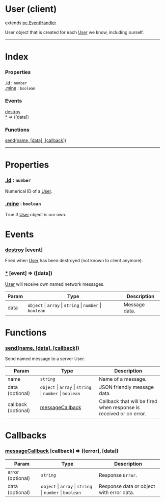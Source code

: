 # User (client)
extends [pc.EventHandler]

User object that is created for each [User] we know, including ourself.

---

# Index

### Properties

<a href='#property_id'>.id</a> : `number`  
<a href='#property_mine'>.mine</a> : `boolean`  

### Events

<a href='#event_destroy'>destroy</a>  
<a href='#event_*'>*</a> => ([data])  

### Functions

<a href='#function_send'>send(name, [data], [callback])</a>  


---


# Properties

<a name='property_id'></a>
### <a href='#property_id'>.id</a> : `number`  
Numerical ID of a [User].

<a name='property_mine'></a>
### <a href='#property_mine'>.mine</a> : `boolean`  
True if [User] object is our own.



# Events

<a name='event_destroy'></a>
### <a href='#event_destroy'>destroy</a> [event]  
Fired when [User] has been destroyed (not known to client anymore).



<a name='event_*'></a>
### <a href='#event_*'>*</a> [event] => ([data])  
[User] will receive own named network messages.

| Param | Type | Description |
| --- | --- | --- |
| data | `object` &#124; `array` &#124; `string` &#124; `number` &#124; `boolean` | Message data. |  


# Functions

<a name='function_send'></a>
### <a href='#function_send'>send(name, [data], [callback])</a>  

Send named message to a server User.

| Param | Type | Description |
| --- | --- | --- |
| name | `string` | Name of a message. |  
| data (optional) | `object` &#124; `array` &#124; `string` &#124; `number` &#124; `boolean` | JSON friendly message data. |  
| callback (optional) | <a href='#callback_messageCallback'>messageCallback</a> | Callback that will be fired when response is received or on error. |  



# Callbacks

<a name='callback_messageCallback'></a>
### <a href='#callback_messageCallback'>messageCallback</a> [callback] => ([error], [data])  

| Param | Type | Description |
| --- | --- | --- |
| error (optional) | ````string```` | Response `Error`. |  
| data (optional) | ````object```` &#124; ````array```` &#124; ````string```` &#124; ````number```` &#124; ````boolean```` | Response data or object with error data. |  




[pc.EventHandler]: https://developer.playcanvas.com/en/api/pc.EventHandler.html  
[User]: ./User.md  
